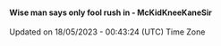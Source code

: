 #### Wise man says only fool rush in - McKidKneeKaneSir
Updated on 18/05/2023 - 00:43:24 (UTC) Time Zone
